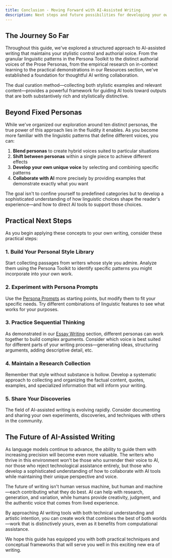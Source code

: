 ```yaml
---
title: Conclusion - Moving Forward with AI-Assisted Writing
description: Next steps and future possibilities for developing your own stylistic approach to AI collaboration
---
```


## The Journey So Far

Throughout this guide, we've explored a structured approach to AI-assisted writing that maintains your stylistic control and authorial voice. From the granular linguistic patterns in the Persona Toolkit to the distinct authorial voices of the Prose Personas, from the empirical research on in-context learning to the practical demonstrations in our Resources section, we've established a foundation for thoughtful AI writing collaboration.

The dual curation method—collecting both stylistic examples and relevant content—provides a powerful framework for guiding AI tools toward outputs that are both substantively rich and stylistically distinctive.

## Beyond Fixed Personas

While we've organized our exploration around ten distinct personas, the true power of this approach lies in the fluidity it enables. As you become more familiar with the linguistic patterns that define different voices, you can:

1. **Blend personas** to create hybrid voices suited to particular situations
2. **Shift between personas** within a single piece to achieve different effects
3. **Develop your own unique voice** by selecting and combining specific patterns
4. **Collaborate with AI** more precisely by providing examples that demonstrate exactly what you want

The goal isn't to confine yourself to predefined categories but to develop a sophisticated understanding of how linguistic choices shape the reader's experience—and how to direct AI tools to support those choices.

## Practical Next Steps

As you begin applying these concepts to your own writing, consider these practical steps:

### 1. Build Your Personal Style Library
Start collecting passages from writers whose style you admire. Analyze them using the Persona Toolkit to identify specific patterns you might incorporate into your own work.

### 2. Experiment with Persona Prompts
Use the [Persona Prompts](/resources/persona-prompts/) as starting points, but modify them to fit your specific needs. Try different combinations of linguistic features to see what works for your purposes.

### 3. Practice Sequential Thinking
As demonstrated in our [Essay Writing](/resources/essay-writing/) section, different personas can work together to build complex arguments. Consider which voice is best suited for different parts of your writing process—generating ideas, structuring arguments, adding descriptive detail, etc.

### 4. Maintain a Research Collection
Remember that style without substance is hollow. Develop a systematic approach to collecting and organizing the factual content, quotes, examples, and specialized information that will inform your writing.

### 5. Share Your Discoveries
The field of AI-assisted writing is evolving rapidly. Consider documenting and sharing your own experiments, discoveries, and techniques with others in the community.

## The Future of AI-Assisted Writing

As language models continue to advance, the ability to guide them with increasing precision will become even more valuable. The writers who thrive in this environment won't be those who surrender their voice to AI, nor those who reject technological assistance entirely, but those who develop a sophisticated understanding of how to collaborate with AI tools while maintaining their unique perspective and voice.

The future of writing isn't human versus machine, but human and machine—each contributing what they do best. AI can help with research, generation, and variation, while humans provide creativity, judgment, and the authentic voice that comes from lived experience.

By approaching AI writing tools with both technical understanding and artistic intention, you can create work that combines the best of both worlds—work that is distinctively yours, even as it benefits from computational assistance.

We hope this guide has equipped you with both practical techniques and conceptual frameworks that will serve you well in this exciting new era of writing.